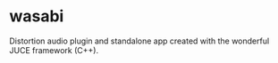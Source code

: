# wasabi
Distortion audio plugin and standalone app created with the wonderful JUCE framework (C++).
